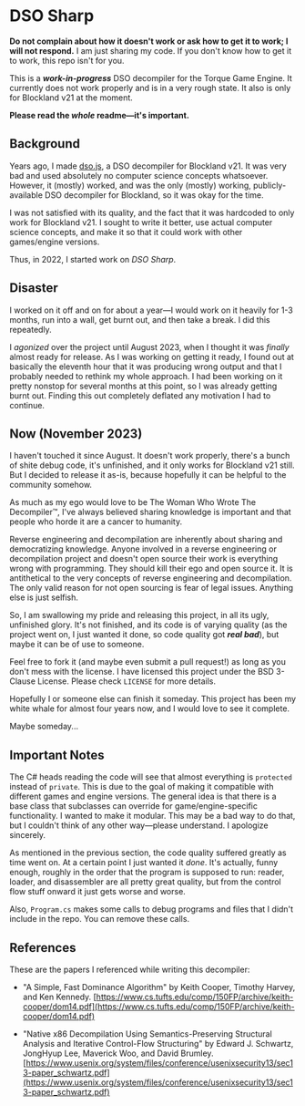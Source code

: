 # DSO Sharp

**Do not complain about how it doesn't work or ask how to get it to work; I will not respond.** I am just sharing my code. If you don't know how to get it to work, this repo isn't for you.

This is a ***work-in-progress*** DSO decompiler for the Torque Game Engine. It currently does not work properly and is in a very rough state. It also is only for Blockland v21 at the moment.

**Please read the _whole_ readme—it's important.**


## Background

Years ago, I made [dso.js](https://github.com/Electrk/dso.js), a DSO decompiler for Blockland v21. It was very bad and used absolutely no computer science concepts whatsoever. However, it (mostly) worked, and was the only (mostly) working, publicly-available DSO decompiler for Blockland, so it was okay for the time.

I was not satisfied with its quality, and the fact that it was hardcoded to only work for Blockland v21. I sought to write it better, use actual computer science concepts, and make it so that it could work with other games/engine versions.

Thus, in 2022, I started work on _DSO Sharp_.


## Disaster

I worked on it off and on for about a year—I would work on it heavily for 1-3 months, run into a wall, get burnt out, and then take a break. I did this repeatedly.

I _agonized_ over the project until August 2023, when I thought it was _finally_ almost ready for release. As I was working on getting it ready, I found out at basically the eleventh hour that it was producing wrong output and that I probably needed to rethink my whole approach. I had been working on it pretty nonstop for several months at this point, so I was already getting burnt out. Finding this out completely deflated any motivation I had to continue.


## Now (November 2023)

I haven't touched it since August. It doesn't work properly, there's a bunch of shite debug code, it's unfinished, and it only works for Blockland v21 still. But I decided to release it as-is, because hopefully it can be helpful to the community somehow.

As much as my ego would love to be The Woman Who Wrote The Decompiler™, I've always believed sharing knowledge is important and that people who horde it are a cancer to humanity.

Reverse engineering and decompilation are inherently about sharing and democratizing knowledge. Anyone involved in a reverse engineering or decompilation project and doesn't open source their work is everything wrong with programming. They should kill their ego and open source it. It is antithetical to the very concepts of reverse engineering and decompilation. The only valid reason for not open sourcing is fear of legal issues. Anything else is just selfish.

So, I am swallowing my pride and releasing this project, in all its ugly, unfinished glory. It's not finished, and its code is of varying quality (as the project went on, I just wanted it done, so code quality got ***real bad***), but maybe it can be of use to someone.

Feel free to fork it (and maybe even submit a pull request!) as long as you don't mess with the license. I have licensed this project under the BSD 3-Clause License. Please check `LICENSE` for more details.

Hopefully I or someone else can finish it someday. This project has been my white whale for almost four years now, and I would love to see it complete.

Maybe someday...


## Important Notes

The C# heads reading the code will see that almost everything is `protected` instead of `private`. This is due to the goal of making it compatible with different games and engine versions. The general idea is that there is a base class that subclasses can override for game/engine-specific functionality. I wanted to make it modular. This may be a bad way to do that, but I couldn't think of any other way—please understand. I apologize sincerely.

As mentioned in the previous section, the code quality suffered greatly as time went on. At a certain point I just wanted it _done_. It's actually, funny enough, roughly in the order that the program is supposed to run: reader, loader, and disassembler are all pretty great quality, but from the control flow stuff onward it just gets worse and worse.

Also, `Program.cs` makes some calls to debug programs and files that I didn't include in the repo. You can remove these calls.


## References

These are the papers I referenced while writing this decompiler:

- "A Simple, Fast Dominance Algorithm" by Keith Cooper, Timothy Harvey, and Ken Kennedy.
[https://www.cs.tufts.edu/comp/150FP/archive/keith-cooper/dom14.pdf](https://www.cs.tufts.edu/comp/150FP/archive/keith-cooper/dom14.pdf)

- "Native x86 Decompilation Using Semantics-Preserving Structural Analysis and Iterative Control-Flow Structuring" by Edward J. Schwartz, JongHyup Lee, Maverick Woo, and David Brumley.
[https://www.usenix.org/system/files/conference/usenixsecurity13/sec13-paper_schwartz.pdf](https://www.usenix.org/system/files/conference/usenixsecurity13/sec13-paper_schwartz.pdf)

